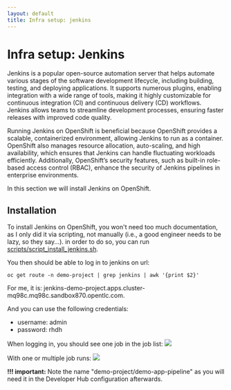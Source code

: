```yaml
---
layout: default
title: Infra setup: jenkins
---
```


# Infra setup: Jenkins
Jenkins is a popular open-source automation server that helps automate various stages of the software development lifecycle, including building, 
testing, and deploying applications. It supports numerous plugins, enabling integration with a wide range of tools, making it highly customizable for 
continuous integration (CI) and continuous delivery (CD) workflows. Jenkins allows teams to streamline development processes, ensuring faster releases with 
improved code quality.    
  
  
Running Jenkins on OpenShift is beneficial because OpenShift provides a scalable, containerized environment, allowing Jenkins to run as a container. 
OpenShift also manages resource allocation, auto-scaling, and high availability, which ensures that Jenkins can handle fluctuating workloads efficiently. 
Additionally, OpenShift’s security features, such as built-in role-based access control (RBAC), enhance the security of Jenkins pipelines in enterprise 
environments.    



In this section we will install Jenkins on OpenShift.

## Installation
To install Jenkins on OpenShift, you won't need too much documentation, as I only did it via scripting, not manually 
(i.e., a good engineer needs to be lazy, so they say...). in order to do so, you can run [scripts/script_install_jenkins.sh](https://github.com/maarten-vandeperre/developer-hub-documentation/tree/main/scripts/script_install_jenkins.sh).
  
You then should be able to log in to jenkins on url:
```shell
oc get route -n demo-project | grep jenkins | awk '{print $2}'
```

For me, it is: jenkins-demo-project.apps.cluster-mq98c.mq98c.sandbox870.opentlc.com.  

And you can use the following credentials:
* username: admin
* password: rhdh
  
When logging in, you should see one job in the job list:
<img src="https://raw.githubusercontent.com/maarten-vandeperre/developer-hub-documentation/main/images/jenkins_1.png" class="large">  
  
With one or multiple job runs:
<img src="https://raw.githubusercontent.com/maarten-vandeperre/developer-hub-documentation/main/images/jenkins_2.png" class="large">  

**!!! important:** Note the name "demo-project/demo-app-pipeline" as you will need it in the Developer Hub configuration afterwards.
